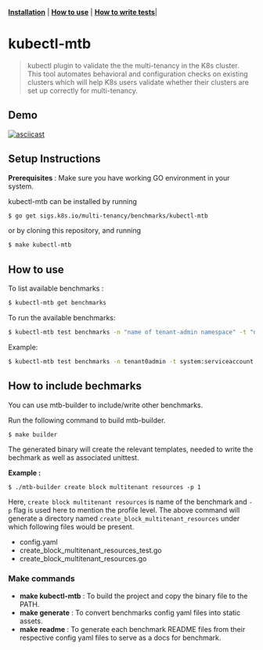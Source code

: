 **[Installation](#setup-instructions)** |
**[How to use](#how-to-use)** |
**[How to write tests](#how-to-include-benchmarks)**|

# kubectl-mtb
> kubectl plugin to validate the the multi-tenancy in the K8s cluster.
> This tool automates behavioral and configuration checks on existing clusters which will help K8s users validate whether their
clusters are set up correctly for multi-tenancy.

## Demo
[![asciicast](https://asciinema.org/a/5J0bA6AIIk8Y0mH8w3UYSRkxK.svg)](https://asciinema.org/a/5J0bA6AIIk8Y0mH8w3UYSRkxK)


## Setup Instructions

**Prerequisites** : Make sure you have working GO environment in your system.

kubectl-mtb can be installed by running

```bash
$ go get sigs.k8s.io/multi-tenancy/benchmarks/kubectl-mtb
```
or by cloning this repository, and running

```bash 
$ make kubectl-mtb
```

## How to use

To list available benchmarks :

```bash
$ kubectl-mtb get benchmarks
```

To run the available benchmarks:

```bash
$ kubectl-mtb test benchmarks -n "name of tenant-admin namespace" -t "name of tenant service account"
```
Example: 

```bash
$ kubectl-mtb test benchmarks -n tenant0admin -t system:serviceaccount:tenant0admin:t0-admin0
```
 
## How to include bechmarks

You can use mtb-builder to include/write other benchmarks.

Run the following command to build mtb-builder. 

```
$ make builder
```
The generated binary will create the relevant templates, needed to write the bechmark as well as associated unittest.

**Example :**

```
$ ./mtb-builder create block multitenant resources -p 1
```
Here,  `create block multitenant resources` is name of the benchmark and `-p` flag is used here to mention the profile level. The above command will generate a directory named `create_block_multitenant_resources` under which following files would be present.

- config.yaml
- create_block_multitenant_resources_test.go
- create_block_multitenant_resources.go





### Make commands

- **make kubectl-mtb** : To build the project and copy the binary file to the PATH.
- **make generate** : To convert benchmarks config yaml files into static assets.
- **make readme** : To generate each benchmark README files from their respective config yaml files to serve as a docs for benchmark.
